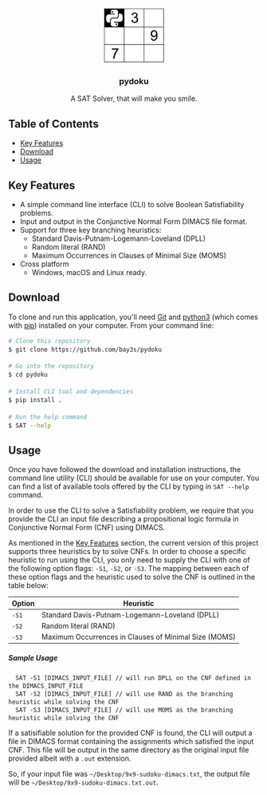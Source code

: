 <p align="center">
  <a href="https://github.com/bay3s/pydoku">
    <img src="/images/logo.png" alt="pydoku" width="125" />
  </a>
</p>
<h3 align="center">pydoku</h3>
<p align="center">
  A SAT Solver, that will make you smile.
</p>

## Table of Contents

- [Key Features](#key-features)
- [Download](#download)
- [Usage](#usage)

## Key Features

* A simple command line interface (CLI) to solve Boolean Satisfiability problems.
* Input and output in the Conjunctive Normal Form DIMACS file format.
* Support for three key branching heuristics:
  - Standard Davis-Putnam-Logemann-Loveland (DPLL)
  - Random literal (RAND)
  - Maximum Occurrences in Clauses of Minimal Size (MOMS)
* Cross platform
  - Windows, macOS and Linux ready.

## Download

To clone and run this application, you'll need [Git](https://git-scm.com) and [python3](https://www.python.org/download/releases/3.0/) (which comes with [pip](https://pypi.org/project/pip/)) installed on your computer. From your command line:

```bash
# Clone this repository
$ git clone https://github.com/bay3s/pydoku

# Go into the repository
$ cd pydoku

# Install CLI tool and dependencies
$ pip install .

# Run the help command
$ SAT --help
```

## Usage

Once you have followed the download and installation instructions, the command line utility (CLI) should be available for use on your computer. You can find a list of available tools offered by the CLI by typing in `SAT --help` command.

In order to use the CLI to solve a Satisfiability problem, we require that you provide the CLI an input file describing a propositional logic formula in Conjunctive Normal Form (CNF) using DIMACS.

As mentioned in the [Key Features](#key-features) section, the current version of this project supports three heuristics by to solve CNFs. In order to choose a specific heuristic to run using the CLI, you only need to supply the CLI with one of the following option flags: `-S1`, `-S2`, or `-S3`. The mapping between each of these option flags and the heuristic used to solve the CNF is outlined in the table below:

Option|Heuristic
------|---------
`-S1` | Standard Davis-Putnam-Logemann-Loveland (DPLL)
`-S2` | Random literal (RAND)
`-S3` | Maximum Occurrences in Clauses of Minimal Size (MOMS)


##### Sample Usage
```
  SAT -S1 [DIMACS_INPUT_FILE] // will run DPLL on the CNF defined in the DIMACS_INPUT_FILE
  SAT -S2 [DIMACS_INPUT_FILE] // will use RAND as the branching heuristic while solving the CNF
  SAT -S3 [DIMACS_INPUT_FILE] // will use MOMS as the branching heuristic while solving the CNF
```

If a satisifiable solution for the provided CNF is found, the CLI will output a file in DIMACS format containing the assignments which satisfied the input CNF. This file will be output in the same directory as the original input file provided albeit with a `.out` extension.

So, if your input file was `~/Desktop/9x9-sudoku-dimacs.txt`, the output file will be `~/Desktop/9x9-sudoku-dimacs.txt.out`.

